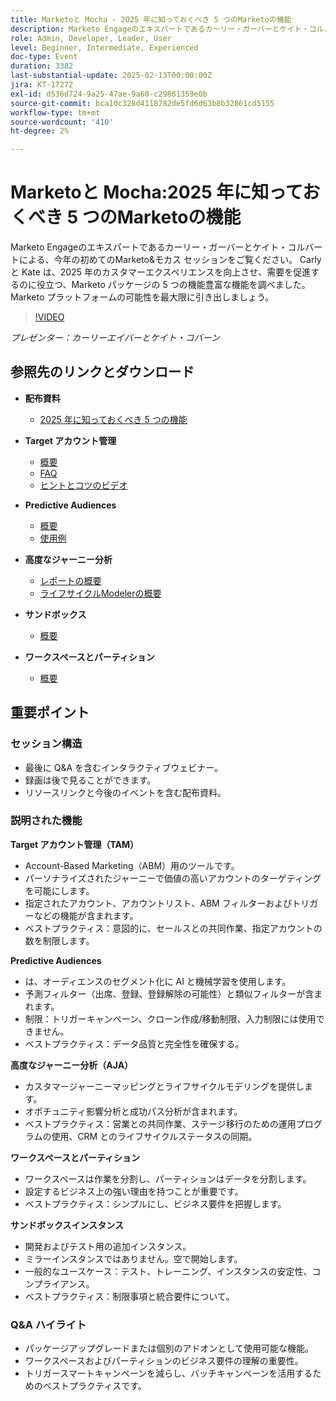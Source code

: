 ```yaml
---
title: Marketoと Mocha - 2025 年に知っておくべき 5 つのMarketoの機能
description: Marketo Engageのエキスパートであるカーリー・ガーバーとケイト・コルバートによる、今年の初めてのMarketo&モカス セッションをご覧ください。 Carly と Kate は、2025 年のカスタマーエクスペリエンスを向上させ、需要を促進するのに役立つ、Marketo パッケージの 5 つの機能豊富な機能を調べました。 Marketo プラットフォームの可能性を最大限に引き出しましょう。
role: Admin, Developer, Leader, User
level: Beginner, Intermediate, Experienced
doc-type: Event
duration: 3382
last-substantial-update: 2025-02-13T00:00:00Z
jira: KT-17272
exl-id: d536d724-9a25-47ae-9a60-c29861359e0b
source-git-commit: bca10c328d4118782de5fd6d63b8b32861cd5155
workflow-type: tm+mt
source-wordcount: '410'
ht-degree: 2%

---
```



# Marketoと Mocha:2025 年に知っておくべき 5 つのMarketoの機能

Marketo Engageのエキスパートであるカーリー・ガーバーとケイト・コルバートによる、今年の初めてのMarketo&amp;モカス セッションをご覧ください。 Carly と Kate は、2025 年のカスタマーエクスペリエンスを向上させ、需要を促進するのに役立つ、Marketo パッケージの 5 つの機能豊富な機能を調べました。 Marketo プラットフォームの可能性を最大限に引き出しましょう。

>[!VIDEO](https://video.tv.adobe.com/v/3444165/?learn=on&enablevpops)

*プレゼンター：カーリーエイバーとケイト・コバーン*

## 参照先のリンクとダウンロード

* **配布資料**
   * [2025 年に知っておくべき 5 つの機能](../assets/marketo-&-mochas-5-features-handout.pdf)

* **Target アカウント管理**
   * [概要](https://experienceleague.adobe.com/en/docs/marketo/using/product-docs/target-account-management/setup/target-account-management-overview)
   * [FAQ](https://nation.marketo.com/t5/knowledgebase/target-account-management-previously-abm-faq-product-facts-and/ta-p/301199)
   * [ ヒントとコツのビデオ ](https://nation.marketo.com/t5/product-blogs/marketo-engage-abm-tips-amp-tricks-with-corey-bayless/ba-p/304664)

* **Predictive Audiences**
   * [概要](https://experienceleague.adobe.com/en/docs/marketo/using/product-docs/core-marketo-concepts/predictive-audiences/getting-started-with-predictive-audiences)
   * [使用例](https://nation.marketo.com/t5/product-blogs/using-predictive-audiences-in-marketo-engage/ba-p/301937)

* **高度なジャーニー分析**
   * [ レポートの概要 ](https://experienceleague.adobe.com/en/docs/marketo/using/product-docs/reporting/reporting-overview#advanced-journey-analytics)
   * [ ライフサイクルModelerの概要 ](https://experienceleague.adobe.com/en/docs/marketo/using/product-docs/reporting/revenue-cycle-analytics/revenue-cycle-models/understanding-revenue-models)

* **サンドボックス**
   * [概要](https://experienceleague.adobe.com/en/docs/marketo/using/product-docs/core-marketo-concepts/miscellaneous/marketo-sandbox)

* **ワークスペースとパーティション**
   * [概要](https://experienceleague.adobe.com/en/docs/marketo/using/product-docs/administration/workspaces-and-person-partitions/understanding-workspaces-and-person-partitions)

## 重要ポイント

### セッション構造

* 最後に Q&amp;A を含むインタラクティブウェビナー。
* 録画は後で見ることができます。
* リソースリンクと今後のイベントを含む配布資料。

### 説明された機能

**Target アカウント管理（TAM）**

* Account-Based Marketing（ABM）用のツールです。
* パーソナライズされたジャーニーで価値の高いアカウントのターゲティングを可能にします。
* 指定されたアカウント、アカウントリスト、ABM フィルターおよびトリガーなどの機能が含まれます。
* ベストプラクティス：意図的に、セールスとの共同作業、指定アカウントの数を制限します。

**Predictive Audiences**

* は、オーディエンスのセグメント化に AI と機械学習を使用します。
* 予測フィルター（出席、登録、登録解除の可能性）と類似フィルターが含まれます。
* 制限：トリガーキャンペーン、クローン作成/移動制限、入力制限には使用できません。
* ベストプラクティス：データ品質と完全性を確保する。

**高度なジャーニー分析（AJA）**

* カスタマージャーニーマッピングとライフサイクルモデリングを提供します。
* オポチュニティ影響分析と成功パス分析が含まれます。
* ベストプラクティス：営業との共同作業、ステージ移行のための運用プログラムの使用、CRM とのライフサイクルステータスの同期。

**ワークスペースとパーティション**

* ワークスペースは作業を分割し、パーティションはデータを分割します。
* 設定するビジネス上の強い理由を持つことが重要です。
* ベストプラクティス：シンプルにし、ビジネス要件を把握します。

**サンドボックスインスタンス**

* 開発およびテスト用の追加インスタンス。
* ミラーインスタンスではありません。空で開始します。
* 一般的なユースケース：テスト、トレーニング、インスタンスの安定性、コンプライアンス。
* ベストプラクティス：制限事項と統合要件について。

### Q&amp;A ハイライト

* パッケージアップグレードまたは個別のアドオンとして使用可能な機能。
* ワークスペースおよびパーティションのビジネス要件の理解の重要性。
* トリガースマートキャンペーンを減らし、バッチキャンペーンを活用するためのベストプラクティスです。
